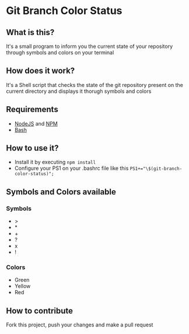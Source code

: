 # Git Branch Color Status

## What is this?

It's a small program to inform you the current state of your repository through symbols and colors on your terminal

## How does it work?

It's a Shell script that checks the state of the git repository present on the current directory and displays it thorugh symbols and colors

## Requirements

- [NodeJS](https://nodejs.org) and [NPM](https://www.npmjs.com/)
- [Bash](https://www.gnu.org/software/bash/)

## How to use it?

- Install it by executing `npm install`
- Configure your PS1 on your .bashrc file like this `PS1+="\$(git-branch-color-status)";`

## Symbols and Colors available

### Symbols

- \>
- \*
- \+
- ?
- x
- !

### Colors

- Green
- Yellow
- Red

## How to contribute

Fork this project, push your changes and make a pull request
